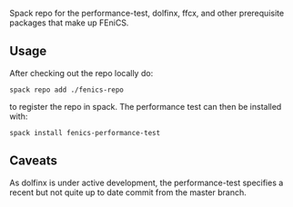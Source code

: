 Spack repo for the performance-test, dolfinx, ffcx, and other prerequisite
packages that make up FEniCS.

## Usage

After checking out the repo locally do:
```
spack repo add ./fenics-repo
```
to register the repo in spack. The performance test can then be installed with:
```
spack install fenics-performance-test
```

## Caveats

As dolfinx is under active development, the performance-test specifies a recent
but not quite up to date commit from the master branch.

